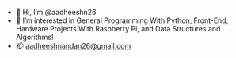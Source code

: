 - 👋 Hi, I’m @aadheeshn26
- 👀 I’m interested in General Programming With Python, Front-End, Hardware Projects With Raspberry Pi, and Data Structures and Algorithms!
- 📫 aadheeshnandan26@gmail.com
